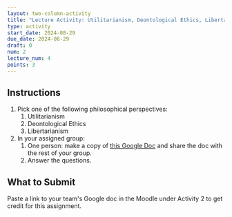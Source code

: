 ```yaml
---
layout: two-column-activity
title: "Lecture Activity: Utilitarianism, Deontological Ethics, Libertarianism"
type: activity
start_date: 2024-08-29
due_date: 2024-08-29
draft: 0
num: 2
lecture_num: 4
points: 3
---
```


## Instructions
1. Pick one of the following philosophical perspectives:
    1. Utilitarianism
    2. Deontological Ethics
    3. Libertarianism
2. In your assigned group:
    1. One person: make a copy of <a href="https://docs.google.com/document/d/16SYPq6psBc832cdazPO_36E_n3tHEZXl/edit#heading=h.gjdgxs" target="_blank">this Google Doc</a> and share the doc with the rest of your group.
    1. Answer the questions.

## What to Submit
Paste a link to your team's Google doc in the Moodle under Activity 2 to get credit for this assignment.
